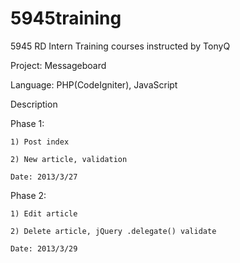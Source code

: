 5945training
============

5945 RD Intern Training courses instructed by TonyQ

Project: Messageboard

Language: PHP(CodeIgniter), JavaScript

Description


Phase 1: 

	1) Post index

	2) New article, validation

	Date: 2013/3/27

Phase 2:

	1) Edit article

	2) Delete article, jQuery .delegate() validate
	
	Date: 2013/3/29